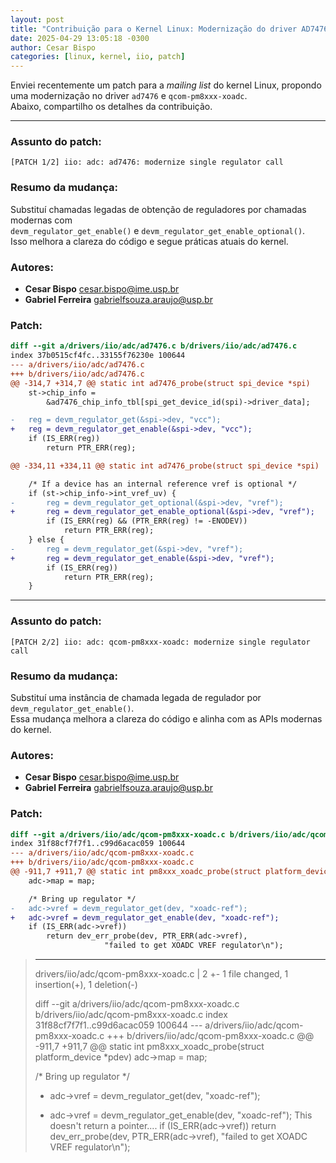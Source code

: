 ```yaml
---
layout: post
title: "Contribuição para o Kernel Linux: Modernização do driver AD7476"
date: 2025-04-29 13:05:18 -0300
author: Cesar Bispo
categories: [linux, kernel, iio, patch]
---
```


Enviei recentemente um patch para a *mailing list* do kernel Linux, propondo uma modernização no driver `ad7476` e `qcom-pm8xxx-xoadc`.  
Abaixo, compartilho os detalhes da contribuição.

---

### Assunto do patch:
```
[PATCH 1/2] iio: adc: ad7476: modernize single regulator call
```

### Resumo da mudança:
Substituí chamadas legadas de obtenção de reguladores por chamadas modernas com  
`devm_regulator_get_enable()` e `devm_regulator_get_enable_optional()`.  
Isso melhora a clareza do código e segue práticas atuais do kernel.

### Autores:

- **Cesar Bispo** <cesar.bispo@ime.usp.br>  
- **Gabriel Ferreira** <gabrielfsouza.araujo@usp.br>

### Patch:

```diff
diff --git a/drivers/iio/adc/ad7476.c b/drivers/iio/adc/ad7476.c
index 37b0515cf4fc..33155f76230e 100644
--- a/drivers/iio/adc/ad7476.c
+++ b/drivers/iio/adc/ad7476.c
@@ -314,7 +314,7 @@ static int ad7476_probe(struct spi_device *spi)
	st->chip_info =
		&ad7476_chip_info_tbl[spi_get_device_id(spi)->driver_data];

-	reg = devm_regulator_get(&spi->dev, "vcc");
+	reg = devm_regulator_get_enable(&spi->dev, "vcc");
	if (IS_ERR(reg))
		return PTR_ERR(reg);

@@ -334,11 +334,11 @@ static int ad7476_probe(struct spi_device *spi)

	/* If a device has an internal reference vref is optional */
	if (st->chip_info->int_vref_uv) {
-		reg = devm_regulator_get_optional(&spi->dev, "vref");
+		reg = devm_regulator_get_enable_optional(&spi->dev, "vref");
		if (IS_ERR(reg) && (PTR_ERR(reg) != -ENODEV))
			return PTR_ERR(reg);
	} else {
-		reg = devm_regulator_get(&spi->dev, "vref");
+		reg = devm_regulator_get_enable(&spi->dev, "vref");
		if (IS_ERR(reg))
			return PTR_ERR(reg);
	}
```



---

### Assunto do patch:
```
[PATCH 2/2] iio: adc: qcom-pm8xxx-xoadc: modernize single regulator call
```

### Resumo da mudança:
Substituí uma instância de chamada legada de regulador por `devm_regulator_get_enable()`.  
Essa mudança melhora a clareza do código e alinha com as APIs modernas do kernel.

### Autores:

- **Cesar Bispo** <cesar.bispo@ime.usp.br>  
- **Gabriel Ferreira** <gabrielfsouza.araujo@usp.br>

### Patch:

```diff
diff --git a/drivers/iio/adc/qcom-pm8xxx-xoadc.c b/drivers/iio/adc/qcom-pm8xxx-xoadc.c
index 31f88cf7f7f1..c99d6acac059 100644
--- a/drivers/iio/adc/qcom-pm8xxx-xoadc.c
+++ b/drivers/iio/adc/qcom-pm8xxx-xoadc.c
@@ -911,7 +911,7 @@ static int pm8xxx_xoadc_probe(struct platform_device *pdev)
	adc->map = map;

	/* Bring up regulator */
-	adc->vref = devm_regulator_get(dev, "xoadc-ref");
+	adc->vref = devm_regulator_get_enable(dev, "xoadc-ref");
	if (IS_ERR(adc->vref))
		return dev_err_probe(dev, PTR_ERR(adc->vref),
				     "failed to get XOADC VREF regulator\n");
```




> ---
>  drivers/iio/adc/qcom-pm8xxx-xoadc.c | 2 +-
>  1 file changed, 1 insertion(+), 1 deletion(-)
> 
> diff --git a/drivers/iio/adc/qcom-pm8xxx-xoadc.c b/drivers/iio/adc/qcom-pm8xxx-xoadc.c
> index 31f88cf7f7f1..c99d6acac059 100644
> --- a/drivers/iio/adc/qcom-pm8xxx-xoadc.c
> +++ b/drivers/iio/adc/qcom-pm8xxx-xoadc.c
> @@ -911,7 +911,7 @@ static int pm8xxx_xoadc_probe(struct platform_device *pdev)
> 	adc->map = map;
>  
> 	/* Bring up regulator */
> -	adc->vref = devm_regulator_get(dev, "xoadc-ref");
> +	adc->vref = devm_regulator_get_enable(dev, "xoadc-ref");
> This doesn't return a pointer....
> 	if (IS_ERR(adc->vref))
> 		return dev_err_probe(dev, PTR_ERR(adc->vref),
> 				     "failed to get XOADC VREF regulator\n");
